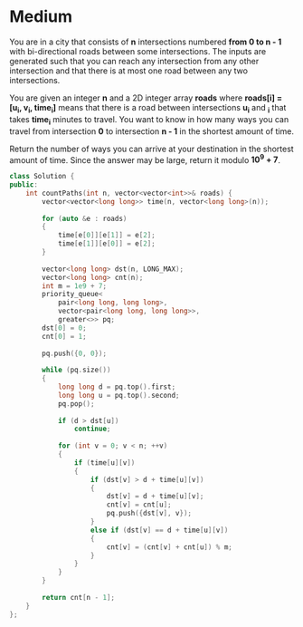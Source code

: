 # Medium

You are in a city that consists of **n** intersections numbered **from 0 to n - 1** with bi-directional roads between some intersections. The inputs are generated such that you can reach any intersection from any other intersection and that there is at most one road between any two intersections.

You are given an integer **n** and a 2D integer array **roads** where **roads[i] = [u<sub>i</sub>, v<sub>i</sub>, time<sub>i</sub>]** means that there is a road between intersections **u<sub>i</sub>** and **<sub>i</sub>** that takes **time<sub>i</sub>** minutes to travel. You want to know in how many ways you can travel from intersection **0** to intersection **n - 1** in the shortest amount of time.

Return the number of ways you can arrive at your destination in the shortest amount of time. Since the answer may be large, return it modulo **10<sup>9</sup> + 7**.

```cpp
class Solution {
public:
    int countPaths(int n, vector<vector<int>>& roads) {
        vector<vector<long long>> time(n, vector<long long>(n));
        
        for (auto &e : roads)
        {
            time[e[0]][e[1]] = e[2];
            time[e[1]][e[0]] = e[2];
        }
        
        vector<long long> dst(n, LONG_MAX);
        vector<long long> cnt(n);
        int m = 1e9 + 7;
        priority_queue<
            pair<long long, long long>, 
            vector<pair<long long, long long>>, 
            greater<>> pq;
        dst[0] = 0;
        cnt[0] = 1;
        
        pq.push({0, 0});
        
        while (pq.size())
        {
            long long d = pq.top().first;
            long long u = pq.top().second;
            pq.pop();
            
            if (d > dst[u])
                continue;
            
            for (int v = 0; v < n; ++v)
            {
                if (time[u][v])
                {
                    if (dst[v] > d + time[u][v])
                    {
                        dst[v] = d + time[u][v];
                        cnt[v] = cnt[u];
                        pq.push({dst[v], v});
                    }
                    else if (dst[v] == d + time[u][v])
                    {
                        cnt[v] = (cnt[v] + cnt[u]) % m;
                    }
                }
            }
        }
        
        return cnt[n - 1];
    }
};
```
